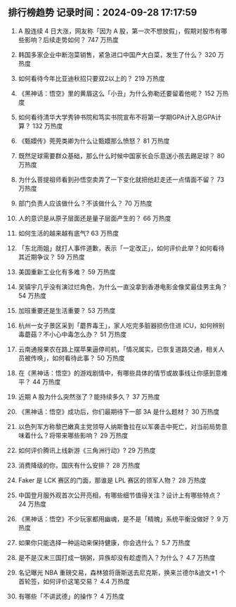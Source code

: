 
## 排行榜趋势 记录时间：2024-09-28 17:17:59
  
  1. A 股连续 4 日大涨，网友称「因为 A 股，第一次不想放假」，假期对股市有哪些影响？后续走势如何？ 747 万热度
    
  2. 韩国多家企业中断泡菜销售，紧急进口中国产大白菜，发生了什么？ 320 万热度
    
  3. 如何看待今年比亚迪秋招只要双2以上的？ 219 万热度
    
  4. 《黑神话：悟空》里的黄眉这么「小丑」为什么弥勒还要留着他呢？ 152 万热度
    
  5. 如何看待清华大学秀钟书院和笃实书院宣布不将第一学期GPA计入总GPA计算？ 132 万热度
    
  6. 《甄嬛传》莞莞类卿为什么让甄嬛那么愤怒？ 81 万热度
    
  7. 既然足球需要群众基础，那么什么时候中国家长会乐意送小孩去踢足球？ 80 万热度
    
  8. 为什么菩提祖师看到孙悟空卖弄了一下变化就把他赶走还一点情面不留？ 73 万热度
    
  9. 部门负责人应该做什么？不该做什么？ 70 万热度
    
  10. 人的意识是从原子层面还是量子层面产生的？ 66 万热度
    
  11. 如何生活的越来越有底气? 63 万热度
    
  12. 「东北雨姐」就打人事件道歉，表示「一定改正」，如何评价此举？如何看待其近期争议？ 59 万热度
    
  13. 美国重新工业化有多难？ 59 万热度
    
  14. 吴镇宇几乎没有演过烂角色，为什么一直没拿到香港电影金像奖最佳男主角？ 54 万热度
    
  15. 加班重要还是生活重要？ 53 万热度
    
  16. 杭州一女子景区采到「蘑界毒王」，家人吃完多脏器损伤住进 ICU，如何辨别毒蘑菇？不小心中毒怎么办？ 51 万热度
    
  17. 云南通报果农在路上摆苹果逼停司机，「情况属实，已恢复道路交通，相关人员被传唤」，如何看待此事？ 50 万热度
    
  18. 在《黑神话：悟空》的游戏剧情中，有哪些具体的情节或故事线让你感到意难平？ 44 万热度
    
  19. 近期 A 股为什么突然涨了？能持续多久？ 37 万热度
    
  20. 《黑神话：悟空》成功后，你们最期待下一部 3A 是什么题材？ 30 万热度
    
  21. 以色列军方称黎巴嫩真主党领导人纳斯鲁拉在以军袭击中死亡，对当前局势意味着什么？将带来哪些影响？ 29 万热度
    
  22. 如何评价腾讯上线新游《三角洲行动》? 29 万热度
    
  23. 消费降级的你，国庆有什么安排？ 28 万热度
    
  24. Faker 是 LCK 赛区的门面，那谁是 LPL 赛区的领军人物？ 28 万热度
    
  25. 中国登月服外观首次公开亮相，有哪些细节值得关注？设计上有哪些特点？ 24 万热度
    
  26. 《黑神话：悟空》不少玩家都用幽魂，是不是「精魄」系统平衡没做好？ 9 万热度
    
  27. 如果你只能选择一种运动来保持健康，你会选什么？ 5.7 万热度
    
  28. 是不是汉末三国打成一锅粥，异族却没有趁虚而入？为什么？ 4.7 万热度
    
  29. 名记曝光 NBA 重磅交易，森林狼将唐斯送去尼克斯，换来兰德尔&迪文+1 个首轮签，如何评价这笔交易？ 4.4 万热度
    
  30. 有哪些「不讲武德」的操作？ 4 万热度
    